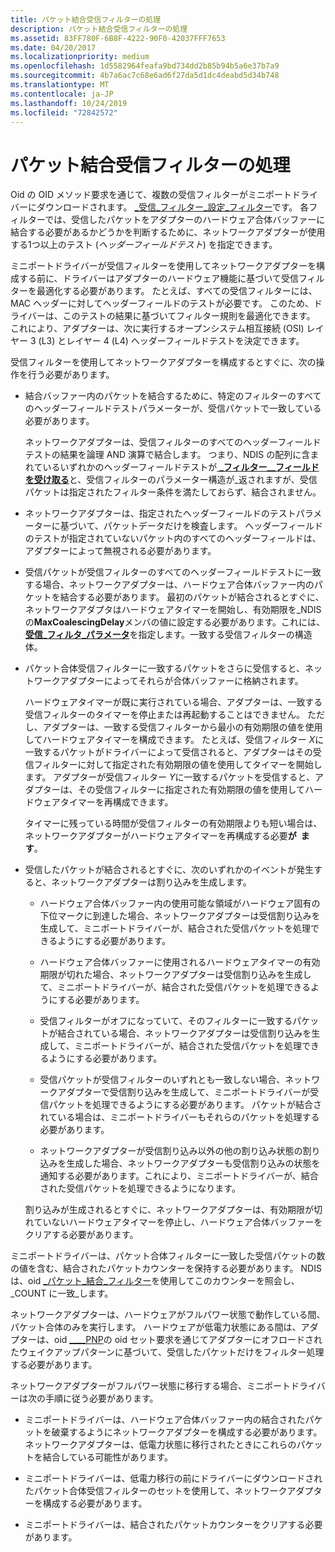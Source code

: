 ```yaml
---
title: パケット結合受信フィルターの処理
description: パケット結合受信フィルターの処理
ms.assetid: 83FF780F-6B8F-4222-90F0-42037FFF7653
ms.date: 04/20/2017
ms.localizationpriority: medium
ms.openlocfilehash: 1d5582964feafa9bd734dd2b85b94b5a6e37b7a9
ms.sourcegitcommit: 4b7a6ac7c68e6ad6f27da5d1dc4deabd5d34b748
ms.translationtype: MT
ms.contentlocale: ja-JP
ms.lasthandoff: 10/24/2019
ms.locfileid: "72842572"
---
```

# <a name="handling-packet-coalescing-receive-filters"></a>パケット結合受信フィルターの処理


Oid の OID メソッド要求を通じて、複数の受信フィルターがミニポートドライバーにダウンロードされます。 [\_受信\_フィルター\_設定\_フィルター](https://docs.microsoft.com/windows-hardware/drivers/network/oid-receive-filter-set-filter)です。 各フィルターでは、受信したパケットをアダプターのハードウェア合体バッファーに結合する必要があるかどうかを判断するために、ネットワークアダプターが使用する1つ以上のテスト (*ヘッダーフィールドテスト*) を指定できます。

ミニポートドライバーが受信フィルターを使用してネットワークアダプターを構成する前に、ドライバーはアダプターのハードウェア機能に基づいて受信フィルターを最適化する必要があります。 たとえば、すべての受信フィルターには、MAC ヘッダーに対してヘッダーフィールドのテストが必要です。 このため、ドライバーは、このテストの結果に基づいてフィルター規則を最適化できます。 これにより、アダプターは、次に実行するオープンシステム相互接続 (OSI) レイヤー 3 (L3) とレイヤー 4 (L4) ヘッダーフィールドテストを決定できます。

受信フィルターを使用してネットワークアダプターを構成するとすぐに、次の操作を行う必要があります。

-   結合バッファー内のパケットを結合するために、特定のフィルターのすべてのヘッダーフィールドテストパラメーターが、受信パケットで一致している必要があります。

    ネットワークアダプターは、受信フィルターのすべてのヘッダーフィールドテストの結果を論理 AND 演算で結合します。 つまり、NDIS の配列に含まれているいずれかのヘッダーフィールドテストが[ **\_フィルター\_\_フィールドを受け取る**](https://docs.microsoft.com/windows-hardware/drivers/ddi/ntddndis/ns-ntddndis-_ndis_receive_filter_field_parameters)と、受信フィルターのパラメーター構造が\_返されますが、受信パケットは指定されたフィルター条件を満たしておらず、結合されません。

-   ネットワークアダプターは、指定されたヘッダーフィールドのテストパラメーターに基づいて、パケットデータだけを検査します。 ヘッダーフィールドのテストが指定されていないパケット内のすべてのヘッダーフィールドは、アダプターによって無視される必要があります。

-   受信パケットが受信フィルターのすべてのヘッダーフィールドテストに一致する場合、ネットワークアダプターは、ハードウェア合体バッファー内のパケットを結合する必要があります。 最初のパケットが結合されるとすぐに、ネットワークアダプタはハードウェアタイマーを開始し、有効期限を\_NDIS の**MaxCoalescingDelay**メンバの値に設定する必要があります。これには、[**受信\_フィルタ\_パラメータ**](https://docs.microsoft.com/windows-hardware/drivers/ddi/ntddndis/ns-ntddndis-_ndis_receive_filter_parameters)を指定します。一致する受信フィルターの構造体。

-   パケット合体受信フィルターに一致するパケットをさらに受信すると、ネットワークアダプターによってそれらが合体バッファーに格納されます。

    ハードウェアタイマーが既に実行されている場合、アダプターは、一致する受信フィルターのタイマーを停止または再起動することはできません。 ただし、アダプターは、一致する受信フィルターから最小の有効期限の値を使用してハードウェアタイマーを構成できます。 たとえば、受信フィルター *X*に一致するパケットがドライバーによって受信されると、アダプターはその受信フィルターに対して指定された有効期限の値を使用してタイマーを開始します。 アダプターが受信フィルター *Y*に一致するパケットを受信すると、アダプターは、その受信フィルターに指定された有効期限の値を使用してハードウェアタイマーを再構成できます。

    タイマーに残っている時間が受信フィルターの有効期限よりも短い場合は、ネットワークアダプターがハードウェアタイマーを再構成する必要**が  ます**。

     

-   受信したパケットが結合されるとすぐに、次のいずれかのイベントが発生すると、ネットワークアダプターは割り込みを生成します。

    -   ハードウェア合体バッファー内の使用可能な領域がハードウェア固有の下位マークに到達した場合、ネットワークアダプターは受信割り込みを生成して、ミニポートドライバーが、結合された受信パケットを処理できるようにする必要があります。

    -   ハードウェア合体バッファーに使用されるハードウェアタイマーの有効期限が切れた場合、ネットワークアダプターは受信割り込みを生成して、ミニポートドライバーが、結合された受信パケットを処理できるようにする必要があります。

    -   受信フィルターがオフになっていて、そのフィルターに一致するパケットが結合されている場合、ネットワークアダプターは受信割り込みを生成して、ミニポートドライバーが、結合された受信パケットを処理できるようにする必要があります。

    -   受信パケットが受信フィルターのいずれとも一致しない場合、ネットワークアダプターで受信割り込みを生成して、ミニポートドライバーが受信パケットを処理できるようにする必要があります。 パケットが結合されている場合は、ミニポートドライバーもそれらのパケットを処理する必要があります。

    -   ネットワークアダプターが受信割り込み以外の他の割り込み状態の割り込みを生成した場合、ネットワークアダプターも受信割り込みの状態を通知する必要があります。これにより、ミニポートドライバーが、結合された受信パケットを処理できるようになります。

    割り込みが生成されるとすぐに、ネットワークアダプターは、有効期限が切れていないハードウェアタイマーを停止し、ハードウェア合体バッファーをクリアする必要があります。

ミニポートドライバーは、パケット合体フィルターに一致した受信パケットの数の値を含む、結合されたパケットカウンターを保持する必要があります。 NDIS は、oid [\_パケット\_結合\_フィルター](https://docs.microsoft.com/windows-hardware/drivers/network/oid-packet-coalescing-filter-match-count)を使用してこのカウンターを照会し、\_COUNT に一致\_します。

ネットワークアダプターは、ハードウェアがフルパワー状態で動作している間、パケット合体のみを実行します。 ハードウェアが低電力状態にある間は、アダプターは、oid [\_\_\_\_PNP](https://docs.microsoft.com/windows-hardware/drivers/network/oid-pnp-enable-wake-up)の oid セット要求を通じてアダプターにオフロードされたウェイクアップパターンに基づいて、受信したパケットだけをフィルター処理する必要があります。

ネットワークアダプターがフルパワー状態に移行する場合、ミニポートドライバーは次の手順に従う必要があります。

-   ミニポートドライバーは、ハードウェア合体バッファー内の結合されたパケットを破棄するようにネットワークアダプターを構成する必要があります。 ネットワークアダプターは、低電力状態に移行されたときにこれらのパケットを結合している可能性があります。

-   ミニポートドライバーは、低電力移行の前にドライバーにダウンロードされたパケット合体受信フィルターのセットを使用して、ネットワークアダプターを構成する必要があります。

-   ミニポートドライバーは、結合されたパケットカウンターをクリアする必要があります。

 

 





